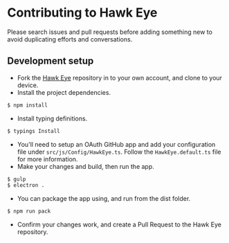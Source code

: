 # Contributing to Hawk Eye

Please search issues and pull requests before adding something new to avoid duplicating
efforts and conversations.

## Development setup

- Fork the [Hawk Eye](https://github.com/harksys/hawkeye) repository in to your own account, and clone to your device.
- Install the project dependencies.

```bash
$ npm install
```

- Install typing definitions.

```bash
$ typings Install
```

- You'll need to setup an OAuth GitHub app and add your configuration file under `src/js/Config/HawkEye.ts`. Follow the `HawkEye.default.ts` file for more information.
- Make your changes and build, then run the app.

```bash
$ gulp
$ electron .
```

- You can package the app using, and run from the dist folder.

```bash
$ npm run pack
```

- Confirm your changes work, and create a Pull Request to the Hawk Eye repository.

